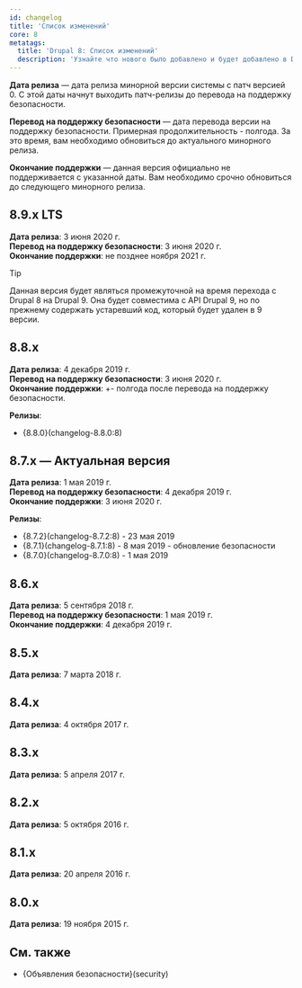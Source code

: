 ```yaml
---
id: changelog
title: 'Список изменений'
core: 8
metatags:
  title: 'Drupal 8: Список изменений'
  description: 'Узнайте что нового было добавлено и будет добавлено в Drupal 8.'
---
```


**Дата релиза** — дата релиза минорной версии системы с патч версией 0. С этой даты начнут выходить патч-релизы до перевода на поддержку безопасности.

**Перевод на поддержку безопасности** — дата перевода версии на поддержку безопасности. Примерная продолжительность - полгода. За это время, вам необходимо обновиться до актуального минорного релиза.

**Окончание поддержки** — данная версия официально не поддерживается с указанной даты. Вам необходимо срочно обновиться до следующего минорного релиза.

## 8.9.x LTS

**Дата релиза**: 3 июня 2020 г.\
**Перевод на поддержку безопасности**: 3 июня 2020 г.\
**Окончание поддержки**: не позднее ноября 2021 г.

> [!TIP]
> Данная версия будет являться промежуточной на время перехода с Drupal 8 на Drupal 9. Она будет совместима с API Drupal 9, но по прежнему содержать устаревший код, который будет удален в 9 версии.

## 8.8.x

**Дата релиза**: 4 декабря 2019 г.\
**Перевод на поддержку безопасности**: 3 июня 2020 г.\
**Окончание поддержки**: +- полгода после перевода на поддержку безопасности.

**Релизы**:

- {8.8.0}(changelog-8.8.0:8)

## 8.7.x — Актуальная версия

**Дата релиза**: 1 мая 2019 г.\
**Перевод на поддержку безопасности**: 4 декабря 2019 г.\
**Окончание поддержки**: 3 июня 2020 г.

**Релизы**:

- {8.7.2}(changelog-8.7.2:8) - 23 мая 2019
- {8.7.1}(changelog-8.7.1:8) - 8 мая 2019 - обновление безопасности
- {8.7.0}(changelog-8.7.0:8) - 1 мая 2019

## 8.6.x

**Дата релиза**: 5 сентября 2018 г.\
**Перевод на поддержку безопасности**: 1 мая 2019 г.\
**Окончание поддержки**: 4 декабря 2019 г.

## 8.5.x

**Дата релиза**: 7 марта 2018 г.

## 8.4.x

**Дата релиза**: 4 октября 2017 г.

## 8.3.x

**Дата релиза**: 5 апреля 2017 г.

## 8.2.x

**Дата релиза**: 5 октября 2016 г.

## 8.1.x

**Дата релиза**: 20 апреля 2016 г.

## 8.0.x

**Дата релиза**: 19 ноября 2015 г.

## См. также

- {Объявления безопасности}(security)
